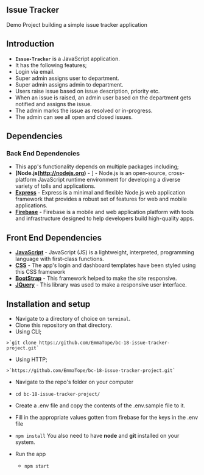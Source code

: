 ## Issue Tracker
Demo Project building a simple issue tracker application

## Introduction
*  **`Issue-Tracker`** is a JavaScript application.
*  It has the following features;
  *  Login via email.
  *  Super admin assigns user to department.
  *  Super admin assigns admin to department.
  *  Users raise issue based on issue description, priority etc.
  *  When an issue is raised, an admin user based on the department gets notified and assigns the issue.
  *  The admin marks the issue as resolved or in-progress.
  *  The admin can see all open and closed issues.

## Dependencies

### Back End Dependencies
*  This app's functionality depends on multiple packages including;
  *  **[Node.js(http://nodejs.org)** - ] - Node.js is an open-source, cross-platform JavaScript runtime environment for developing a diverse variety of tolls and applications.
  *  **[Express](http://expressjs.com/)** - Express is a minimal and flexible Node.js web application framework that provides a robust set of features for web and mobile applications.
  *  **[Firebase](https://firebase.google.com/)** - Firebase is a mobile and web application platform with tools and infrastructure designed to help developers build high-quality apps. 

## Front End Dependencies
*  **[JavaScript](https://www.javascript.com/)** - JavaScript (JS) is a lightweight, interpreted, programming language with first-class functions.
*  **[CSS](http://css.com/)** - The app's login and dashboard templates have been styled using this CSS framework
*  **[BootStrap](https://getbootstrap.com/)** - This framework helped to make the site responsive.
*  **[JQuery](https://jquery.com)** - This library was used to make a responsive user interface.

## Installation and setup
*  Navigate to a directory of choice on `terminal`.
*  Clone this repository on that directory.
  *  Using CLI;

    >`git clone https://github.com/EmmaTope/bc-18-issue-tracker-project.git`

  *  Using HTTP;

    >`https://github.com/EmmaTope/bc-18-issue-tracker-project.git`

*  Navigate to the repo's folder on your computer
  *  `cd bc-18-issue-tracker-project/`
*  Create a .env file and copy the contents of the .env.sample file to it.
*  Fill in the appropriate values gotten from firebase for the keys in the .env file
  *  `npm install`
      You also need to have **node** and **git** installed on your system.

* Run the app
  *  `npm start` 
